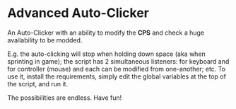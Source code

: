 # Advanced Auto-Clicker

An Auto-Clicker with an ability to modify the **CPS** and check a huge availability to be modded. 

E.g. the auto-clicking will stop when holding down space (aka when sprinting in game); the script has 2 simultaneous listeners: for keyboard and for controller (mouse)
and each can be modified from one-another; etc. To use it, install the requirements, simply edit the global variables at the top of the script, and run it.

The possibilities are endless. Have fun!
